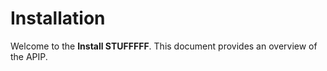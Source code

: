 # Installation

Welcome to the **Install STUFFFFF**. This document provides an overview of the APIP.